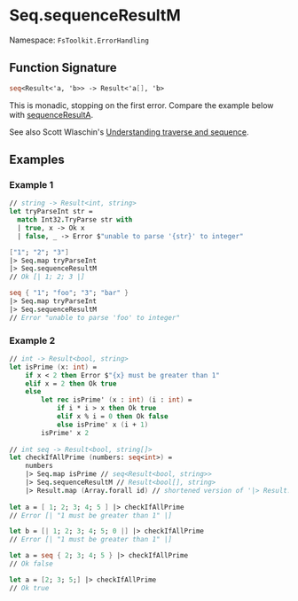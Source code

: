 # Seq.sequenceResultM

Namespace: `FsToolkit.ErrorHandling`

## Function Signature

```fsharp
seq<Result<'a, 'b>> -> Result<'a[], 'b>
```

This is monadic, stopping on the first error. Compare the example below with [sequenceResultA](sequenceResultA.md).

See also Scott Wlaschin's [Understanding traverse and sequence](https://fsharpforfunandprofit.com/posts/elevated-world-4/).

## Examples

### Example 1

```fsharp
// string -> Result<int, string>
let tryParseInt str =
  match Int32.TryParse str with
  | true, x -> Ok x
  | false, _ -> Error $"unable to parse '{str}' to integer"

["1"; "2"; "3"]
|> Seq.map tryParseInt
|> Seq.sequenceResultM 
// Ok [| 1; 2; 3 |]

seq { "1"; "foo"; "3"; "bar" }
|> Seq.map tryParseInt
|> Seq.sequenceResultM  
// Error "unable to parse 'foo' to integer"
```

### Example 2

```fsharp
// int -> Result<bool, string>
let isPrime (x: int) =
    if x < 2 then Error $"{x} must be greater than 1"
    elif x = 2 then Ok true
    else
        let rec isPrime' (x : int) (i : int) =
            if i * i > x then Ok true
            elif x % i = 0 then Ok false
            else isPrime' x (i + 1)
        isPrime' x 2
  
// int seq -> Result<bool, string[]>      
let checkIfAllPrime (numbers: seq<int>) =
    numbers
    |> Seq.map isPrime // seq<Result<bool, string>>
    |> Seq.sequenceResultM // Result<bool[], string>
    |> Result.map (Array.forall id) // shortened version of '|> Result.map (fun bools -> bools |> Array.forall (fun x -> x = true))'
    
let a = [ 1; 2; 3; 4; 5 ] |> checkIfAllPrime
// Error [| "1 must be greater than 1" |]

let b = [| 1; 2; 3; 4; 5; 0 |] |> checkIfAllPrime
// Error [| "1 must be greater than 1" |]

let a = seq { 2; 3; 4; 5 } |> checkIfAllPrime
// Ok false

let a = [2; 3; 5;] |> checkIfAllPrime
// Ok true
```
